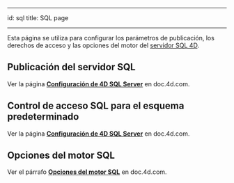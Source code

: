 - - -
id: sql title: SQL page
- - -

Esta página se utiliza para configurar los parámetros de publicación, los derechos de acceso y las opciones del motor del [servidor SQL 4D](https://doc.4d.com/What-s-new/4D-SQL-Reference-19-R3/Using-SQL-in-4D.200-5680718.en.html).


## Publicación del servidor SQL

Ver la página [**Configuración de 4D SQL Server**](https://doc.4d.com/4Dv19R2/4D/19-R2/Configuration-of-4D-SQL-Server.300-5541563.en.html) en doc.4d.com.

## Control de acceso SQL para el esquema predeterminado

Ver la página [**Configuración de 4D SQL Server**](https://doc.4d.com/4Dv19R2/4D/19-R2/Configuration-of-4D-SQL-Server.300-5541563.en.html) en doc.4d.com.


## Opciones del motor SQL

Ver el párrafo [**Opciones del motor SQL**](https://doc.4d.com/4Dv19R3/4D/19-R3/4D-SQL-engine-implementation.300-5680725.en.html) en doc.4d.com. 